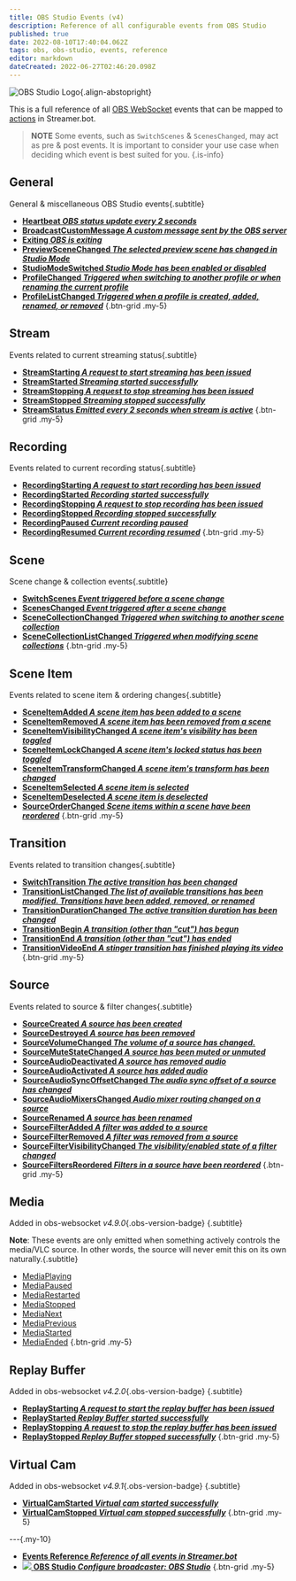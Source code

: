```yaml
---
title: OBS Studio Events (v4)
description: Reference of all configurable events from OBS Studio
published: true
date: 2022-08-10T17:40:04.062Z
tags: obs, obs-studio, events, reference
editor: markdown
dateCreated: 2022-06-27T02:46:20.098Z
---
```


![OBS Studio Logo](https://streamer.bot/img/integrations/obs.svg){.align-abstopright}


This is a full reference of all [OBS WebSocket](https://github.com/obsproject/obs-websocket/blob/4.x-current/docs/generated/protocol.md) events that can be mapped to [actions](/en/Actions) in Streamer.bot.

> **NOTE**
> Some events, such as `SwitchScenes` & `ScenesChanged`, may act as pre & post events.
> It is important to consider your use case when deciding which event is best suited for you.
{.is-info}

## General
General & miscellaneous OBS Studio events{.subtitle}
* [**Heartbeat *OBS status update every 2 seconds***](/en/Broadcasters/OBS/Events/Heartbeat)
* [**BroadcastCustomMessage *A custom message sent by the OBS server***](/en/Broadcasters/OBS/Events/BroadcastCustomMessage)
* [**Exiting *OBS is exiting***](/en/Broadcasters/OBS/Events/Exiting)
* [**PreviewSceneChanged *The selected preview scene has changed in Studio Mode***](/en/Broadcasters/OBS/Events/Studio-Mode/PreviewSceneChanged)
* [**StudioModeSwitched *Studio Mode has been enabled or disabled***](/en/Broadcasters/OBS/Events/Studio-Mode/StudioModeSwitched)
* [**ProfileChanged *Triggered when switching to another profile or when renaming the current profile***](/en/Broadcasters/OBS/Events/Profiles/ProfileChanged)
* [**ProfileListChanged *Triggered when a profile is created, added, renamed, or removed***](/en/Broadcasters/OBS/Events/Profiles/ProfileListChanged)
{.btn-grid .my-5}

## Stream
Events related to current streaming status{.subtitle}
* [**StreamStarting *A request to start streaming has been issued***](/en/Broadcasters/OBS/Events/Streaming/StreamStarting)
* [**StreamStarted *Streaming started successfully***](/en/Broadcasters/OBS/Events/Streaming/StreamStarted)
* [**StreamStopping *A request to stop streaming has been issued***](/en/Broadcasters/OBS/Events/Streaming/StreamStopping)
* [**StreamStopped *Streaming stopped successfully***](/en/Broadcasters/OBS/Events/Streaming/StreamStopped)
* [**StreamStatus *Emitted every 2 seconds when stream is active***](/en/Broadcasters/OBS/Events/Streaming/StreamStatus)
{.btn-grid .my-5}

## Recording
Events related to current recording status{.subtitle}
* [**RecordingStarting *A request to start recording has been issued***](/en/Broadcasters/OBS/Events/Recording/RecordingStarting)
* [**RecordingStarted *Recording started successfully***](/en/Broadcasters/OBS/Events/Recording/RecordingStarted)
* [**RecordingStopping *A request to stop recording has been issued***](/en/Broadcasters/OBS/Events/Recording/RecordingStopping)
* [**RecordingStopped *Recording stopped successfully***](/en/Broadcasters/OBS/Events/Recording/RecordingStopped)
* [**RecordingPaused *Current recording paused***](/en/Broadcasters/OBS/Events/Recording/RecordingPaused)
* [**RecordingResumed *Current recording resumed***](/en/Broadcasters/OBS/Events/Recording/RecordingResumed)
{.btn-grid .my-5}

## Scene
Scene change & collection events{.subtitle}
* [**SwitchScenes *Event triggered **before** a scene change***](/en/Broadcasters/OBS/Events/Scenes/SwitchScenes)
* [**ScenesChanged *Event triggered **after** a scene change***](/en/Broadcasters/OBS/Events/Scenes/ScenesChanged)
* [**SceneCollectionChanged *Triggered when switching to another scene collection***](/en/Broadcasters/OBS/Events/Scenes/SceneCollectionChanged)
* [**SceneCollectionListChanged *Triggered when modifying scene collections***](/en/Broadcasters/OBS/Events/Scenes/SceneCollectionListChanged)
{.btn-grid .my-5}

## Scene Item
Events related to scene item & ordering changes{.subtitle}
* [**SceneItemAdded *A scene item has been added to a scene***](/en/Broadcasters/OBS/Events/Scene-Items/SceneItemAdded)
* [**SceneItemRemoved *A scene item has been removed from a scene***](/en/Broadcasters/OBS/Events/Scene-Items/SceneItemRemoved)
* [**SceneItemVisibilityChanged *A scene item's visibility has been toggled***](/en/Broadcasters/OBS/Events/Scene-Items/SceneItemVisibilityChanged)
* [**SceneItemLockChanged *A scene item's locked status has been toggled***](/en/Broadcasters/OBS/Events/Scene-Items/SceneItemLockChanged)
* [**SceneItemTransformChanged *A scene item's transform has been changed***](/en/Broadcasters/OBS/Events/Scene-Items/SceneItemTransformChanged)
* [**SceneItemSelected *A scene item is selected***](/en/Broadcasters/OBS/Events/Scene-Items/SceneItemSelected)
* [**SceneItemDeselected *A scene item is deselected***](/en/Broadcasters/OBS/Events/Scene-Items/SceneItemDeselected)
* [**SourceOrderChanged *Scene items within a scene have been reordered***](/en/Broadcasters/OBS/Events/Scene-Items/SourceOrderChanged)
{.btn-grid .my-5}

## Transition
Events related to transition changes{.subtitle}
* [**SwitchTransition *The active transition has been changed***](/en/Broadcasters/OBS/Events/Transitions/SwitchTransition)
* [**TransitionListChanged *The list of available transitions has been modified. Transitions have been added, removed, or renamed***](/en/Broadcasters/OBS/Events/Transitions/TransitionListChanged)
* [**TransitionDurationChanged *The active transition duration has been changed***](/en/Broadcasters/OBS/Events/Transitions/TransitionDurationChanged)
* [**TransitionBegin *A transition (other than "cut") has begun***](/en/Broadcasters/OBS/Events/Transitions/TransitionBegin)
* [**TransitionEnd *A transition (other than "cut") has ended***](/en/Broadcasters/OBS/Events/Transitions/TransitionEnd)
* [**TransitionVideoEnd *A stinger transition has finished playing its video***](/en/Broadcasters/OBS/Events/Transitions/TransitionVideoEnd)
{.btn-grid .my-5}

## Source
Events related to source & filter changes{.subtitle}
* [**SourceCreated *A source has been created***](/en/Broadcasters/OBS/Events/Sources/SourceCreated)
* [**SourceDestroyed *A source has been removed***](/en/Broadcasters/OBS/Events/Sources/SourceDestroyed)
* [**SourceVolumeChanged *The volume of a source has changed.***](/en/Broadcasters/OBS/Events/Sources/SourceVolumeChanged)
* [**SourceMuteStateChanged *A source has been muted or unmuted***](/en/Broadcasters/OBS/Events/Sources/SourceMuteStateChanged)
* [**SourceAudioDeactivated *A source has removed audio***](/en/Broadcasters/OBS/Events/Sources/SourceAudioDeactivated)
* [**SourceAudioActivated *A source has added audio***](/en/Broadcasters/OBS/Events/Sources/SourceAudioActivated)
* [**SourceAudioSyncOffsetChanged *The audio sync offset of a source has changed***](/en/Broadcasters/OBS/Events/Sources/SourceAudioSyncOffsetChanged)
* [**SourceAudioMixersChanged *Audio mixer routing changed on a source***](/en/Broadcasters/OBS/Events/Sources/SourceAudioMixersChanged)
* [**SourceRenamed *A source has been renamed***](/en/Broadcasters/OBS/Events/Sources/SourceRenamed)
* [**SourceFilterAdded *A filter was added to a source***](/en/Broadcasters/OBS/Events/Sources/SourceFilterAdded)
* [**SourceFilterRemoved *A filter was removed from a source***](/en/Broadcasters/OBS/Events/Sources/SourceFilterRemoved)
* [**SourceFilterVisibilityChanged *The visibility/enabled state of a filter changed***](/en/Broadcasters/OBS/Events/Sources/SourceFilterVisibilityChanged)
* [**SourceFiltersReordered *Filters in a source have been reordered***](/en/Broadcasters/OBS/Events/Sources/SourceFiltersReordered)
{.btn-grid .my-5}

## Media
Added in obs-websocket *v4.9.0*{.obs-version-badge} {.subtitle}

**Note**: These events are only emitted when something actively controls the media/VLC source. In other words, the source will never emit this on its own naturally.{.subtitle}
* [MediaPlaying](/en/Broadcasters/OBS/Events/Media/MediaPlaying)
* [MediaPaused](/en/Broadcasters/OBS/Events/Media/MediaPaused)
* [MediaRestarted](/en/Broadcasters/OBS/Events/Media/MediaRestarted)
* [MediaStopped](/en/Broadcasters/OBS/Events/Media/MediaStopped)
* [MediaNext](/en/Broadcasters/OBS/Events/Media/MediaNext)
* [MediaPrevious](/en/Broadcasters/OBS/Events/Media/MediaPrevious)
* [MediaStarted](/en/Broadcasters/OBS/Events/Media/MediaStarted)
* [MediaEnded](/en/Broadcasters/OBS/Events/Media/MediaEnded)
{.btn-grid .my-5}

## Replay Buffer
Added in obs-websocket *v4.2.0*{.obs-version-badge} {.subtitle}
* [**ReplayStarting *A request to start the replay buffer has been issued***](/en/Broadcasters/OBS/Events/Replay-Buffer/ReplayStarting)
* [**ReplayStarted *Replay Buffer started successfully***](/en/Broadcasters/OBS/Events/Replay-Buffer/ReplayStarted)
* [**ReplayStopping *A request to stop the replay buffer has been issued***](/en/Broadcasters/OBS/Events/Replay-Buffer/ReplayStopping)
* [**ReplayStopped *Replay Buffer stopped successfully***](/en/Broadcasters/OBS/Events/Replay-Buffer/ReplayStopped)
{.btn-grid .my-5}

## Virtual Cam
Added in obs-websocket *v4.9.1*{.obs-version-badge} {.subtitle}
* [**VirtualCamStarted *Virtual cam started successfully***](/en/Broadcasters/OBS/Events/Virtual-Cam/VirtualCamStarted)
* [**VirtualCamStopped *Virtual cam stopped successfully***](/en/Broadcasters/OBS/Events/Virtual-Cam/VirtualCamStopped)
{.btn-grid .my-5}


---{.my-10}

* [<i class="mdi mdi-creation primary--text"></i> **Events Reference *Reference of all events in Streamer.bot***](/en/Events)
* [<img src="https://streamer.bot/img/integrations/obs.svg"/> **OBS Studio *Configure broadcaster: OBS Studio***](/en/Broadcasters/OBS)
{.btn-grid .my-5}